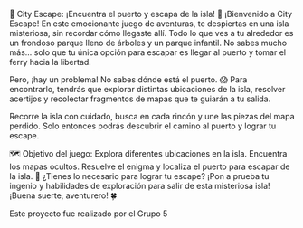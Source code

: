🌆 City Escape: ¡Encuentra el puerto y escapa de la isla! 🌊
¡Bienvenido a City Escape! En este emocionante juego de aventuras, te despiertas en una isla misteriosa, sin recordar cómo llegaste allí. Todo lo que ves a tu alrededor es un frondoso parque lleno de árboles y un parque infantil. No sabes mucho más... solo que tu única opción para escapar es llegar al puerto y tomar el ferry hacia la libertad.

Pero, ¡hay un problema! No sabes dónde está el puerto. 😱 Para encontrarlo, tendrás que explorar distintas ubicaciones de la isla, resolver acertijos y recolectar fragmentos de mapas que te guiarán a tu salida.

Recorre la isla con cuidado, busca en cada rincón y une las piezas del mapa perdido. Solo entonces podrás descubrir el camino al puerto y lograr tu escape.

🗺️ Objetivo del juego:
Explora diferentes ubicaciones en la isla.
Encuentra los mapas ocultos.
Resuelve el enigma y localiza el puerto para escapar de la isla.
🚀 ¿Tienes lo necesario para lograr tu escape?
¡Pon a prueba tu ingenio y habilidades de exploración para salir de esta misteriosa isla! ¡Buena suerte, aventurero! 🍀

Este proyecto fue realizado por el Grupo 5
